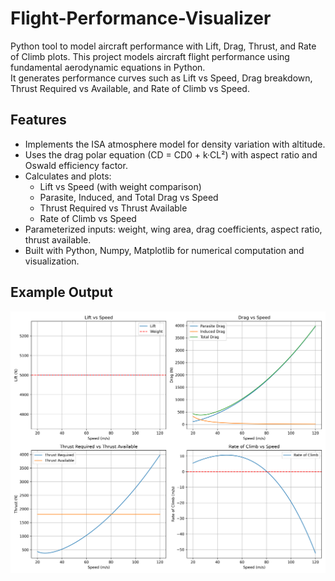 # Flight-Performance-Visualizer
Python tool to model aircraft performance with Lift, Drag, Thrust, and Rate of Climb plots.
This project models aircraft flight performance using fundamental aerodynamic equations in Python.  
It generates performance curves such as Lift vs Speed, Drag breakdown, Thrust Required vs Available, and Rate of Climb vs Speed.

## Features
- Implements the ISA atmosphere model for density variation with altitude.  
- Uses the drag polar equation (CD = CD0 + k·CL²) with aspect ratio and Oswald efficiency factor.  
- Calculates and plots:
  - Lift vs Speed (with weight comparison)  
  - Parasite, Induced, and Total Drag vs Speed  
  - Thrust Required vs Thrust Available  
  - Rate of Climb vs Speed  
- Parameterized inputs: weight, wing area, drag coefficients, aspect ratio, thrust available.  
- Built with Python, Numpy, Matplotlib for numerical computation and visualization.  
## Example Output
![Performance Plots](plots.png)
